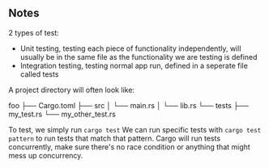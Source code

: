 ## Notes

2 types of test:

- Unit testing, testing each piece of functionality independently, will usually be in the same 
file as the functionality we are testing is defined
- Integration testing, testing normal app run, defined in a seperate file called tests 

A project directory will often look like:

foo
├── Cargo.toml
├── src
│   └── main.rs
│   └── lib.rs
└── tests
    ├── my_test.rs
    └── my_other_test.rs

To test, we simply run `cargo test` 
We can run specific tests with `cargo test pattern` to run tests that match that pattern. 
Cargo will run tests concurrently, make sure there's no race condition or anything that might mess up concurrency. 

